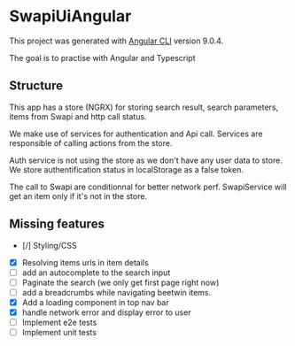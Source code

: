 # SwapiUiAngular

This project was generated with [Angular CLI](https://github.com/angular/angular-cli) version 9.0.4.

The goal is to practise with Angular and Typescript

## Structure

This app has a store (NGRX) for storing search result, search parameters, items from Swapi and http call status.

We make use of services for authentication and Api call. Services are responsible of calling actions from the store.

Auth service is not using the store as we don't have any user data to store. We store authentification status in localStorage as a false token.

The call to Swapi are conditionnal for better network perf. SwapiService will get an item only if it's not in the store.

## Missing features

- [/] Styling/CSS
- [x] Resolving items urls in item details
- [ ] add an autocomplete to the search input
- [ ] Paginate the search (we only get first page right now)
- [ ] add a breadcrumbs while navigating beetwin items.
- [x] Add a loading component in top nav bar
- [x] handle network error and display error to user
- [ ] Implement e2e tests
- [ ] Implement unit tests